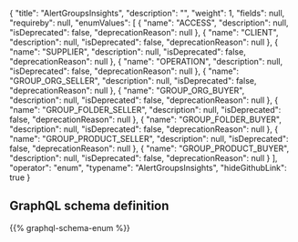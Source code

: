 {
  "title": "AlertGroupsInsights",
  "description": "",
  "weight": 1,
  "fields": null,
  "requireby": null,
  "enumValues": [
    {
      "name": "ACCESS",
      "description": null,
      "isDeprecated": false,
      "deprecationReason": null
    },
    {
      "name": "CLIENT",
      "description": null,
      "isDeprecated": false,
      "deprecationReason": null
    },
    {
      "name": "SUPPLIER",
      "description": null,
      "isDeprecated": false,
      "deprecationReason": null
    },
    {
      "name": "OPERATION",
      "description": null,
      "isDeprecated": false,
      "deprecationReason": null
    },
    {
      "name": "GROUP_ORG_SELLER",
      "description": null,
      "isDeprecated": false,
      "deprecationReason": null
    },
    {
      "name": "GROUP_ORG_BUYER",
      "description": null,
      "isDeprecated": false,
      "deprecationReason": null
    },
    {
      "name": "GROUP_FOLDER_SELLER",
      "description": null,
      "isDeprecated": false,
      "deprecationReason": null
    },
    {
      "name": "GROUP_FOLDER_BUYER",
      "description": null,
      "isDeprecated": false,
      "deprecationReason": null
    },
    {
      "name": "GROUP_PRODUCT_SELLER",
      "description": null,
      "isDeprecated": false,
      "deprecationReason": null
    },
    {
      "name": "GROUP_PRODUCT_BUYER",
      "description": null,
      "isDeprecated": false,
      "deprecationReason": null
    }
  ],
  "operator": "enum",
  "typename": "AlertGroupsInsights",
  "hideGithubLink": true
}
## GraphQL schema definition

{{% graphql-schema-enum %}}
